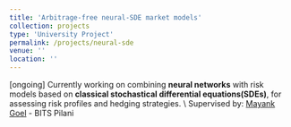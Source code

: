 ```yaml
---
title: 'Arbitrage-free neural-SDE market models'
collection: projects
type: 'University Project'
permalink: /projects/neural-sde
venue: ''
location: ''
---
```


[ongoing] Currently working on combining **neural networks** with risk models based on **classical stochastical differential equations(SDEs)**, for assessing risk profiles and hedging strategies. \\
Supervised by: [Mayank Goel](https://universe.bits-pilani.ac.in/goa/mayankgoel/profile) - BITS Pilani
